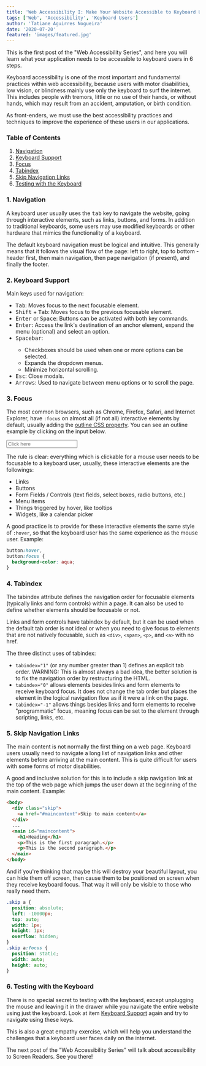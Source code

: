 ```yaml
---
title: 'Web Accessibility I: Make Your Website Accessible to Keyboard Users'
tags: ['Web', 'Accessibility', 'Keyboard Users']
author: 'Tatiane Aguirres Nogueira'
date: '2020-07-20'
featured: 'images/featured.jpg'
---
```


This is the first post of the "Web Accessibility Series", and here you will learn what your application needs to be accessible to keyboard users in 6 steps.

Keyboard accessibility is one of the most important and fundamental practices within web accessibility, because users with motor disabilities, low vision, or blindness mainly use only the keyboard to surf the internet. This includes people with tremors, little or no use of their hands, or without hands, which may result from an accident, amputation, or birth condition.

As front-enders, we must use the best accessibility practices and techniques to improve the experience of these users in our applications.

<h3>Table of Contents</h3>
<ol class='u-ordered-list'>
  <li>
    <a class='u-link' href='#navigation'>
      Navigation
    </a>
  </li>
  <li>
    <a class='u-link' href='#keyboard-support'>
      Keyboard Support
    </a>
  </li>
  <li>
    <a class='u-link' href='#focus'>
      Focus
    </a>
  </li>
  <li>
    <a class='u-link' href='#tabindex'>
      Tabindex
    </a>
  </li>
  <li>
    <a class='u-link' href='#skip-navigation'>
      Skip Navigation Links
    </a>
  </li>
  <li>
    <a class='u-link' href='#testing'>
      Testing with the Keyboard
    </a>
  </li>
</ol>

<section style="position: relative;">
<span class="u-anchor" id="navigation"></span>
<h3>1. Navigation</h3>

A keyboard user usually uses the <kbd>tab</kbd> key to navigate the website, going through interactive elements, such as links, buttons, and forms. In addition to traditional keyboards, some users may use modified keyboards or other hardware that mimics the functionality of a keyboard.

The default keyboard navigation must be logical and intuitive. This generally means that it follows the visual flow of the page: left to right, top to bottom - header first, then main navigation, then page navigation (if present), and finally the footer.

</section>

<section style="position: relative;">
<span class="u-anchor" id="keyboard-support"></span>
<h3>2. Keyboard Support</h3>

Main keys used for navigation:

<ul class="u-unordered-list">
<li><kbd>Tab</kbd>: Moves focus to the next focusable element.</li>
<li><kbd>Shift</kbd> + <kbd>Tab</kbd>: Moves focus to the previous focusable element.</li>
<li><kbd>Enter</kbd> or <kbd>Space</kbd>: Buttons can be activated with both key commands.</li>
<li><kbd>Enter</kbd>: Access the link's destination of an anchor element, expand the menu (optional) and select an option.</li>
<li><kbd>Spacebar</kbd>:</li> 
<ul>
<li>Checkboxes should be used when one or more options can be selected.</li>
<li>Expands the dropdown menus.</li>
<li>Minimize horizontal scrolling.</li>
</ul>
<li><kbd>Esc</kbd>: Close modals.</li>
<li><kbd>Arrows</kbd>: Used to navigate between menu options or to scroll the page.</li>
</ul>
</section>

<section style="position: relative;">
<span class="u-anchor" id="focus"></span>
<h3>3. Focus</h3>
<span>

The most common browsers, such as Chrome, Firefox, Safari, and Internet Explorer, have <code>:focus</code> on almost all (if not all) interactive elements by default, usually adding the <a class="u-link" href="https://developer.mozilla.org/en-US/docs/Web/CSS/outline" target="_blank" rel="noreferrer noopener">outline CSS property</a>. You can see an outline example by clicking on the input below.

<input class="u-outline" placeholder="Click here" /><br>

The rule is clear: everything which is clickable for a mouse user needs to be focusable to a keyboard user, usually, these interactive elements are the followings:

<ul class="u-unordered-list">
<li>Links</li>
<li>Buttons</li>
<li>Form Fields / Controls (text fields, select boxes, radio buttons, etc.)</li>
<li>Menu items</li>
<li>Things triggered by hover, like tooltips</li>
<li>Widgets, like a calendar picker</li>
</ul>

A good practice is to provide for these interactive elements the same style of <code>:hover</code>, so that the keyboard user has the same experience as the mouse user. Example:

```css
button:hover,
button:focus {
  background-color: aqua;
}
```

</section>
<section style="position: relative;">
<span class="u-anchor" id="tabindex"></span>
<h3>4. Tabindex</h3>

The tabindex attribute defines the navigation order for focusable elements (typically links and form controls) within a page. It can also be used to define whether elements should be focusable or not.

Links and form controls have tabindex by default, but it can be used when the default tab order is not ideal or when you need to give focus to elements that are not natively focusable, such as `<div>`, `<span>`, `<p>`, and `<a>` with no href.

The three distinct uses of tabindex:

<ul  class="u-unordered-list">
<li><code>tabindex="1"</code> (or any number greater than 1) defines an explicit tab order. WARNING: This is almost always a bad idea, the better solution is to fix the navigation order by restructuring the HTML.</li>
<li><code>tabindex="0"</code> allows elements besides links and form elements to receive keyboard focus. It does not change the tab order but places the element in the logical navigation flow as if it were a link on the page.</li>
<li><code>tabindex="-1"</code> allows things besides links and form elements to receive "programmatic" focus, meaning focus can be set to the element through scripting, links, etc.</li>
</ul>
</section>
<section style="position: relative;">
<span class="u-anchor" id="skip-navigation"></span>
<h3>5. Skip Navigation Links</h3>

The main content is not normally the first thing on a web page. Keyboard users usually need to navigate a long list of navigation links and other elements before arriving at the main content. This is quite difficult for users with some forms of motor disabilities.

A good and inclusive solution for this is to include a skip navigation link at the top of the web page which jumps the user down at the beginning of the main content. Example:

```html
<body>
  <div class="skip">
    <a href="#maincontent">Skip to main content</a>
  </div>
  ...
  <main id="maincontent">
    <h1>Heading</h1>
    <p>This is the first paragraph.</p>
    <p>This is the second paragraph.</p>
  </main>
</body>
```

And if you're thinking that maybe this will destroy your beautiful layout, you can hide them off screen, then cause them to be positioned on screen when they receive keyboard focus. That way it will only be visible to those who really need them.

```css
.skip a {
  position: absolute;
  left: -10000px;
  top: auto;
  width: 1px;
  height: 1px;
  overflow: hidden;
}
.skip a:focus {
  position: static;
  width: auto;
  height: auto;
}
```

</section>
<section style="position: relative;">
<span class="u-anchor" id="testing"></span>
<h3>6. Testing with the Keyboard</h3>

There is no special secret to testing with the keyboard, except unplugging the mouse and leaving it in the drawer while you navigate the entire website using just the keyboard. Look at item <a class='u-link' href='#keyboard-support'>Keyboard Support</a> again and try to navigate using these keys.

This is also a great empathy exercise, which will help you understand the challenges that a keyboard user faces daily on the internet.

</section>

The next post of the "Web Accessibility Series" will talk about accessibility to Screen Readers. See you there!
